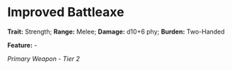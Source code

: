 # Improved Battleaxe

**Trait:** Strength; **Range:** Melee; **Damage:** d10+6 phy; **Burden:** Two-Handed

**Feature:** -

*Primary Weapon - Tier 2*
